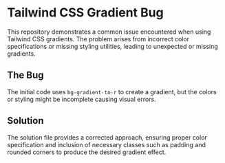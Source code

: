 # Tailwind CSS Gradient Bug

This repository demonstrates a common issue encountered when using Tailwind CSS gradients.  The problem arises from incorrect color specifications or missing styling utilities, leading to unexpected or missing gradients.

## The Bug

The initial code uses `bg-gradient-to-r` to create a gradient, but the colors or styling might be incomplete causing visual errors.

## Solution

The solution file provides a corrected approach, ensuring proper color specification and inclusion of necessary classes such as padding and rounded corners to produce the desired gradient effect.